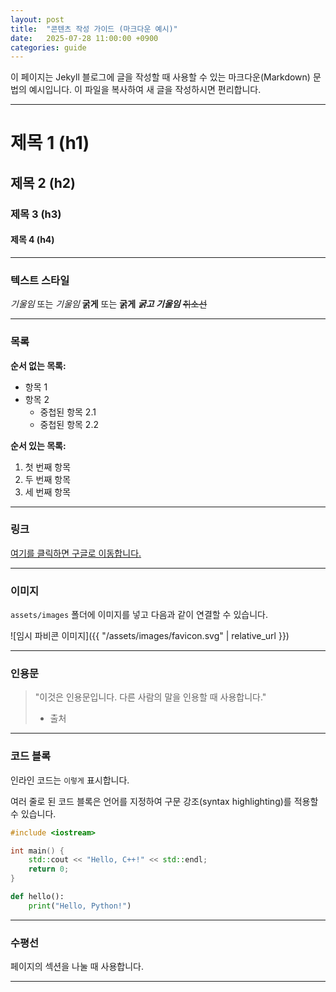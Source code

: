 ```yaml
---
layout: post
title:  "콘텐츠 작성 가이드 (마크다운 예시)"
date:   2025-07-28 11:00:00 +0900
categories: guide
---
```


이 페이지는 Jekyll 블로그에 글을 작성할 때 사용할 수 있는 마크다운(Markdown) 문법의 예시입니다. 이 파일을 복사하여 새 글을 작성하시면 편리합니다.

---

# 제목 1 (h1)
## 제목 2 (h2)
### 제목 3 (h3)
#### 제목 4 (h4)

---

### 텍스트 스타일

*기울임* 또는 _기울임_
**굵게** 또는 __굵게__
**_굵고 기울임_**
~~취소선~~

---

### 목록

**순서 없는 목록:**
* 항목 1
* 항목 2
  * 중첩된 항목 2.1
  * 중첩된 항목 2.2

**순서 있는 목록:**
1. 첫 번째 항목
2. 두 번째 항목
3. 세 번째 항목

---

### 링크

[여기를 클릭하면 구글로 이동합니다.](https://www.google.com)

---

### 이미지

`assets/images` 폴더에 이미지를 넣고 다음과 같이 연결할 수 있습니다.

![임시 파비콘 이미지]({{ "/assets/images/favicon.svg" | relative_url }})

---

### 인용문

> "이것은 인용문입니다. 다른 사람의 말을 인용할 때 사용합니다."
> - 출처

---

### 코드 블록

인라인 코드는 `이렇게` 표시합니다.

여러 줄로 된 코드 블록은 언어를 지정하여 구문 강조(syntax highlighting)를 적용할 수 있습니다.

```cpp
#include <iostream>

int main() {
    std::cout << "Hello, C++!" << std::endl;
    return 0;
}
```

```python
def hello():
    print("Hello, Python!")
```

---

### 수평선

페이지의 섹션을 나눌 때 사용합니다.

---
